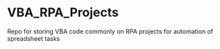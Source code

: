 # VBA_RPA_Projects
Repo for storing VBA code commonly on RPA projects for automation of spreadsheet tasks
